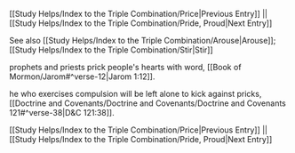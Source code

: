 [[Study Helps/Index to the Triple Combination/Price|Previous Entry]]  ||  [[Study Helps/Index to the Triple Combination/Pride, Proud|Next Entry]]

 See also [[Study Helps/Index to the Triple Combination/Arouse|Arouse]]; [[Study Helps/Index to the Triple Combination/Stir|Stir]]

 prophets and priests prick people's hearts with word, [[Book of Mormon/Jarom#^verse-12|Jarom 1:12]].

 he who exercises compulsion will be left alone to kick against pricks, [[Doctrine and Covenants/Doctrine and Covenants/Doctrine and Covenants 121#^verse-38|D&C 121:38]].

[[Study Helps/Index to the Triple Combination/Price|Previous Entry]]  ||  [[Study Helps/Index to the Triple Combination/Pride, Proud|Next Entry]]